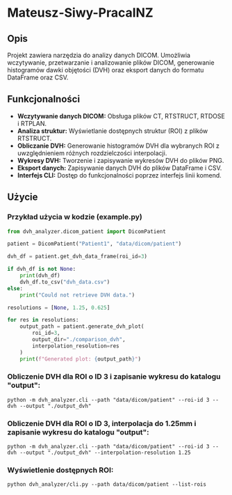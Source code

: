 # Mateusz-Siwy-PracaINZ

## Opis

Projekt zawiera narzędzia do analizy danych DICOM. Umożliwia wczytywanie, przetwarzanie i analizowanie plików DICOM, generowanie histogramów dawki objętości (DVH) oraz eksport danych do formatu DataFrame oraz CSV.

## Funkcjonalności

*   **Wczytywanie danych DICOM:** Obsługa plików CT, RTSTRUCT, RTDOSE i RTPLAN.
*   **Analiza struktur:** Wyświetlanie dostępnych struktur (ROI) z plików RTSTRUCT.
*   **Obliczanie DVH:** Generowanie histogramów DVH dla wybranych ROI z uwzględnieniem różnych rozdzielczości interpolacji.
*   **Wykresy DVH:** Tworzenie i zapisywanie wykresów DVH do plików PNG.
*   **Eksport danych:** Zapisywanie danych DVH do plików DataFrame i CSV.
*   **Interfejs CLI:** Dostęp do funkcjonalności poprzez interfejs linii komend.

## Użycie

### Przykład użycia w kodzie (example.py)

```python
from dvh_analyzer.dicom_patient import DicomPatient

patient = DicomPatient("Patient1", "data/dicom/patient")

dvh_df = patient.get_dvh_data_frame(roi_id=3)

if dvh_df is not None:
    print(dvh_df)
    dvh_df.to_csv("dvh_data.csv")
else:
    print("Could not retrieve DVH data.")

resolutions = [None, 1.25, 0.625]

for res in resolutions:
    output_path = patient.generate_dvh_plot(
        roi_id=3, 
        output_dir="./comparison_dvh", 
        interpolation_resolution=res
    )
    print(f"Generated plot: {output_path}")

```

### Obliczenie DVH dla ROI o ID 3 i zapisanie wykresu do katalogu "output":
```shell
python -m dvh_analyzer.cli --path "data/dicom/patient" --roi-id 3 --dvh --output "./output_dvh"
```
### Obliczenie DVH dla ROI o ID 3, interpolacja do 1.25mm i zapisanie wykresu do katalogu "output":
```shell
python -m dvh_analyzer.cli --path "data/dicom/patient" --roi-id 3 --dvh --output "./output_dvh" --interpolation-resolution 1.25
```

### Wyświetlenie dostępnych ROI:
```shell
python dvh_analyzer/cli.py --path data/dicom/patient --list-rois
```
